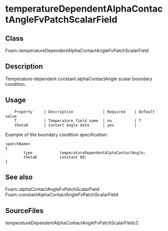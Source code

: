 # temperatureDependentAlphaContactAngleFvPatchScalarField 
## Class
Foam::temperatureDependentAlphaContactAngleFvPatchScalarField

## Description
Temperature-dependent constant alphaContactAngle scalar boundary condition.

## Usage

        Property     | Description             | Required    | Default value
        T            | Temperature field name  | no          | T
        theta0       | Contact angle data      | yes         |


Example of the boundary condition specification:
```
<patchName>
{
        type            temperatureDependentAlphaContactAngle;
        theta0          constant 60;
}
```

## See also
Foam::alphaContactAngleFvPatchScalarField
Foam::constantAlphaContactAngleFvPatchScalarField

## SourceFiles
temperatureDependentAlphaContactAngleFvPatchScalarField.C

